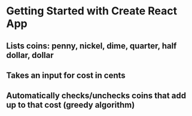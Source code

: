 # Getting Started with Create React App

## Lists coins: penny, nickel, dime, quarter, half dollar, dollar

## Takes an input for cost in cents

## Automatically checks/unchecks coins that add up to that cost (greedy algorithm)